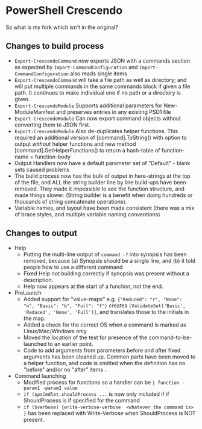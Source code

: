 # PowerShell Crescendo

So what is my fork which isn't in the original?

## Changes to build process

- `Export-CrescendoCommand`  now exports JSON with a commands section as expected by `Import-CommandConfiguration` and `Import-CommandConfiguration` also reads single items
- `Export-CrescendoCommand`  will take a file path as well as directory; and will put multiple commands in the same commands block if given a file path. It continues to make individual one if no path or a directory is given.
- `Export-CrescendoModule`   Supports additional parameters for New-ModuleManifest and preserves entries in any existing PSD1 file
- `Export-CrescendoModule`   Can now export command objects without converting them to JSON first.
- `Export-CrescendoModule`   Also de-duplicates helper functions. This required an additional version of \[command\].ToString() with option to output *without* helper functions and new method \[command\].GetHelperFunctions() to return a hash-table of function-name = function-body
- Output Handlers now have a default parameter set of "Default" - blank sets caused problems  
- The build process now has the bulk of output in here-strings at the top of the file, and ALL the string builder line by line build-ups have been removed. They made it impossible to see the function structure, and made things slower. (String builder is a benefit when doing hundreds or thousands of string concatenate operations).
- Variable names, and layout have been made consistent (there was a mix of brace styles, and multiple variable naming conventions)

## Changes to output

- Help
  - Putting the multi-line output of `command -?` into synopsis has been removed, because (a) Synopsis should be a single line, and (b) it told people how to use a different command
  - Fixed Help not building correctly if synopsis was present without a description.
  - Help now appears at the start of a function, not the end.
- PreLaunch
  - Added support for "value-maps" e.g. `{"Reduced": "r", "None": "n", "Basic": "b", "Full": "f"}` creates
    `[ValidateSet('Basic', 'Reduced', 'None', 'Full')]`, and translates those to the initials in the map.
  - Added a check for the correct OS when a command is marked as Linux/Mac/Windows only
  - Moved the location of the test for presence of the command-to-be-launched to an earlier point.
  - Code to add arguments from parameters before and after fixed arguments has been cleaned up. Common parts have been moved to a helper function, and code is omitted when the definition has no "before" and/or no "after" items .
- Command launching
  - Modified process for functions so a handler can be `| function -param1 -param2 value` 
  - `if ($psCmdlet.shouldProcess ...` is now only included if if ShouldProcess is if specified for the command
  - `if ($verbose) {write-verbose-verbose  <whatever the command is> }` has been replaced with Write-Verbose when ShouldProcess is NOT present.
